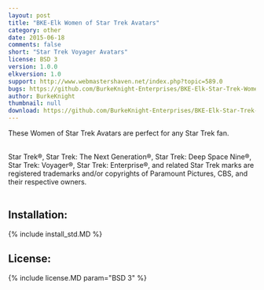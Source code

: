 ```yaml
---
layout: post
title: "BKE-Elk Women of Star Trek Avatars"
category: other
date: 2015-06-18
comments: false
short: "Star Trek Voyager Avatars"
license: BSD 3
version: 1.0.0
elkversion: 1.0
support: http://www.webmastershaven.net/index.php?topic=589.0
bugs: https://github.com/BurkeKnight-Enterprises/BKE-Elk-Star-Trek-Women-Avatars/issues
author: BurkeKnight
thumbnail: null
download: https://github.com/BurkeKnight-Enterprises/BKE-Elk-Star-Trek-Women-Avatars/releases/download/v1.0.0/BKE-Elk-Star-Trek-Women-Avatars.zip
---
```


These Women of Star Trek Avatars are perfect for any Star Trek fan.<br /><br />

Star Trek®, Star Trek: The Next Generation®, Star Trek: Deep Space Nine®, Star Trek: Voyager®, Star Trek: Enterprise®, and related Star Trek marks are registered trademarks and/or copyrights of Paramount Pictures, CBS, and their respective owners.<br /><br />

## Installation:
{% include install_std.MD %}

## License:
{% include license.MD param="BSD 3" %}
